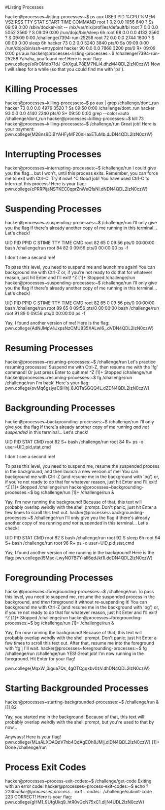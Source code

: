 #Listing Processes

hacker@processes~listing-processes:~$ ps aux
USER         PID %CPU %MEM    VSZ   RSS TTY      STAT START   TIME COMMAND
root           1  0.2  0.0   1056   640 ?        Ss   09:09   0:00 /sbin/docker-init -- /nix/var/nix/profiles/default/bi
root           7  0.0  0.0   5052  2560 ?        S    09:09   0:00 /run/dojo/bin/sleep 6h
root          68  0.0  0.0   4132  2560 ?        S    09:09   0:00 /challenge/7394-run-25258
root          72  0.0  0.0   2744  1600 ?        S    09:09   0:00 sleep 6h
hacker        73  0.2  0.0   5240  3840 pts/0    Ss   09:09   0:00 /run/dojo/bin/ssh-entrypoint
hacker        90  0.0  0.0   7868  3200 pts/0    R+   09:09   0:00 ps aux
hacker@processes~listing-processes:~$ /challenge/7394-run-25258
Yahaha, you found me! Here is your flag:
pwn.college{oRrOMdb71dJ-GhXguLP8EM7NLi4.dhzM4QDL2IzN0czW}
Now I will sleep for a while (so that you could find me with 'ps').

# Killing Processes

hacker@processes~killing-processes:~$ ps aux | grep /challenge/dont_run
hacker        73  0.0  0.0   4976  3520 ?        Ss   09:50   0:00 /challenge/dont_run
hacker        93  0.0  0.0   4140  2240 pts/0    S+   09:50   0:00 grep --color=auto /challenge/dont_run
hacker@processes~killing-processes:~$ kill 73
hacker@processes~killing-processes:~$ /challenge/run
Great job! Here is your payment:
pwn.college{M28ns9DiBYAHFyMF20nHaxETuMb.dJDN4QDL2IzN0czW}

# Interrupting Processes

hacker@processes~interrupting-processes:~$ /challenge/run
I could give you the flag... but I won't, until this process exits. Remember,
you can force me to exit with Ctrl-C. Try it now!
^C
Good job! You have used Ctrl-C to interrupt this process! Here is your flag:
pwn.college{cPRRPijaNSTKEC0qprZnWeQfsNI.dNDN4QDL2IzN0czW}

# Suspending Processes

hacker@processes~suspending-processes:~$ /challenge/run
I'll only give you the flag if there's already another copy of me running in
this terminal... Let's check!

UID          PID    PPID  C STIME TTY          TIME CMD
root          82      65  0 09:56 pts/0    00:00:00 bash /challenge/run
root          84      82  0 09:56 pts/0    00:00:00 ps -f

I don't see a second me!

To pass this level, you need to suspend me and launch me again! You can
background me with Ctrl-Z or, if you're not ready to do that for whatever
reason, just hit Enter and I'll exit!
^Z
[1]+  Stopped                 /challenge/run
hacker@processes~suspending-processes:~$ /challenge/run
I'll only give you the flag if there's already another copy of me running in
this terminal... Let's check!

UID          PID    PPID  C STIME TTY          TIME CMD
root          82      65  0 09:56 pts/0    00:00:00 bash /challenge/run
root          89      65  0 09:56 pts/0    00:00:00 bash /challenge/run
root          91      89  0 09:56 pts/0    00:00:00 ps -f

Yay, I found another version of me! Here is the flag:
pwn.college{AdNJMpV4JxpsNzCMU835XALwI6_.dVDN4QDL2IzN0czW}

# Resuming Processes

hacker@processes~resuming-processes:~$ /challenge/run
Let's practice resuming processes! Suspend me with Ctrl-Z, then resume me with
the 'fg' command! Or just press Enter to quit me!
^Z
[1]+  Stopped                 /challenge/run
hacker@processes~resuming-processes:~$ fg /challenge/run
/challenge/run
I'm back! Here's your flag:
pwn.college{ovMq6gsiyaC9Hhj_8JQTaSGQQ4L.dZDN4QDL2IzN0czW}

# Backgrounding Processes

hacker@processes~backgrounding-processes:~$ /challenge/run
I'll only give you the flag if there's already another copy of me running *and
not suspended* in this terminal... Let's check!

UID          PID STAT CMD
root          82 S+   bash /challenge/run
root          84 R+   ps -o user=UID,pid,stat,cmd

I don't see a second me!

To pass this level, you need to suspend me, resume the suspended process in the
background, and then launch a new version of me! You can background me with
Ctrl-Z (and resume me in the background with 'bg') or, if you're not ready to
do that for whatever reason, just hit Enter and I'll exit!
^Z
[1]+  Stopped                 /challenge/run
hacker@processes~backgrounding-processes:~$ bg /challenge/run
[1]+ /challenge/run &



Yay, I'm now running the background! Because of that, this text will probably
overlap weirdly with the shell prompt. Don't panic; just hit Enter a few times
to scroll this text out.
hacker@processes~backgrounding-processes:~$ /challenge/run
I'll only give you the flag if there's already another copy of me running *and
not suspended* in this terminal... Let's check!

UID          PID STAT CMD
root          82 S    bash /challenge/run
root          92 S    sleep 6h
root          94 S+   bash /challenge/run
root          96 R+   ps -o user=UID,pid,stat,cmd

Yay, I found another version of me running in the background! Here is the flag:
pwn.college{I5Mac-LwyNO7B7Y-aIl6qdJkt1l.ddDN4QDL2IzN0czW}

# Foregrounding Processes

hacker@processes~foregrounding-processes:~$ /challenge/run
To pass this level, you need to suspend me, resume the suspended process in the
background, and *then* foreground it without re-suspending it! You can
background me with Ctrl-Z (and resume me in the background with 'bg') or, if
you're not ready to do that for whatever reason, just hit Enter and I'll exit!
^Z
[1]+  Stopped                 /challenge/run
hacker@processes~foregrounding-processes:~$ bg /challenge/run
[1]+ /challenge/run &



Yay, I'm now running the background! Because of that, this text will probably
overlap weirdly with the shell prompt. Don't panic; just hit Enter a few times
to scroll this text out. After that, resume me into the foreground with 'fg';
I'll wait.
hacker@processes~foregrounding-processes:~$ fg /challenge/run
/challenge/run
YES! Great job! I'm now running in the foreground. Hit Enter for your flag!

pwn.college{MqxW_0igua7Qs_4gOTCgqxbv0zV.dhDN4QDL2IzN0czW}

# Starting Backgrounded Processes

hacker@processes~starting-backgrounded-processes:~$ /challenge/run &
[1] 82



Yay, you started me in the background! Because of that, this text will probably
overlap weirdly with the shell prompt, but you're used to that by now...

Anyways! Here is your flag!
pwn.college{MLsALXOAQdV7nb4QdAgEOh8JMlj.dlDN4QDL2IzN0czW}
[1]+  Done                    /challenge/run

# Process Exit Codes

hacker@processes~process-exit-codes:~$ /challenge/get-code
Exiting with an error code!
hacker@processes~process-exit-codes:~$ echo $?
223
hacker@processes~process-exit-codes:~$ /challenge/submit-code 223
CORRECT! Here is your flag:
pwn.college{gHM1_9UfgUkq9_htR0vGcN75xC1.dljN4UDL2IzN0czW}
